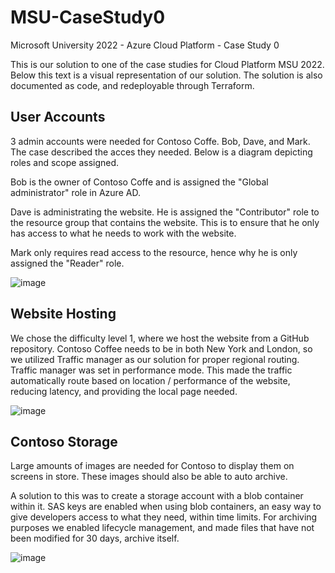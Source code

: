 # MSU-CaseStudy0
Microsoft University 2022 - Azure Cloud Platform - Case Study 0

This is our solution to one of the case studies for Cloud Platform MSU 2022. Below this text is a visual representation of our solution. 
The solution is also documented as code, and redeployable through Terraform.

## User Accounts
3 admin accounts were needed for Contoso Coffe. Bob, Dave, and Mark. The case described the acces they needed. Below is a diagram depicting roles and scope assigned. 

Bob is the owner of Contoso Coffe and is assigned the "Global administrator" role in Azure AD. 

Dave is administrating the website. He is assigned the "Contributor" role to the resource group that contains the website. This is to ensure that he only has access to what he needs to work with the website. 

Mark only requires read access to the resource, hence why he is only assigned the "Reader" role. 

![image](https://user-images.githubusercontent.com/105489708/190192834-771e9cfc-3e54-44e3-a6a5-dc3b61acf19d.png)


## Website Hosting
We chose the difficulty level 1, where we host the website from a GitHub repository. Contoso Coffee needs to be in both New York and London, so we utilized Traffic manager as our solution for proper regional routing. Traffic manager was set in performance mode. This made the traffic automatically route based on location / performance of the website, reducing latency, and providing the local page needed. 

![image](https://user-images.githubusercontent.com/105489708/190180360-df9dcee8-3ad7-430e-aad0-43256a9a3621.png)



## Contoso Storage 

Large amounts of images are needed for Contoso to display them on screens in store. These images should also be able to auto archive. 

A solution to this was to create a storage account with a blob container within it. 
SAS keys are enabled when using blob containers, an easy way to give developers access to what they need, within time limits. 
For archiving purposes we enabled lifecycle management, and made files that have not been modified for 30 days, archive itself. 

![image](https://user-images.githubusercontent.com/105489708/190183732-cb93f8f6-0556-4158-b902-09fc7479b90f.png)
